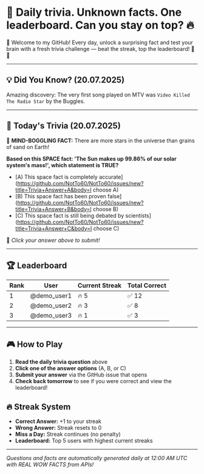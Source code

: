 # 🧠 Daily trivia. Unknown facts. One leaderboard. Can you stay on top? 🔥

👋 Welcome to my GitHub! Every day, unlock a surprising fact and test your brain with a fresh trivia challenge — beat the streak, top the leaderboard! 🧠🔥

---

## 💡 Did You Know? (20.07.2025)

Amazing discovery: The very first song played on MTV was `Video Killed The Radio Star` by the Buggles.

---

## 🎯 Today's Trivia (20.07.2025)

🚀 **MIND-BOGGLING FACT:** There are more stars in the universe than grains of sand on Earth!

**Based on this SPACE fact: 'The Sun makes up 99.86% of our solar system's mass!', which statement is TRUE?**

- [A) This space fact is completely accurate](https://github.com/NotTo60/NotTo60/issues/new?title=Trivia+Answer+A&body=I choose A)
- [B) This space fact has been proven false](https://github.com/NotTo60/NotTo60/issues/new?title=Trivia+Answer+B&body=I choose B)
- [C) This space fact is still being debated by scientists](https://github.com/NotTo60/NotTo60/issues/new?title=Trivia+Answer+C&body=I choose C)

📝 *Click your answer above to submit!*

---

## 🏆 Leaderboard

| Rank | User | Current Streak | Total Correct |
|------|------|----------------|---------------|
| 1 | @demo_user1 | 🔥 5 | ✅ 12 |
| 2 | @demo_user2 | 🔥 3 | ✅ 8 |
| 3 | @demo_user3 | 🔥 1 | ✅ 3 |

---


## 🎮 How to Play

1. **Read the daily trivia question** above
2. **Click one of the answer options** (A, B, or C)
3. **Submit your answer** via the GitHub issue that opens
4. **Check back tomorrow** to see if you were correct and view the leaderboard!

## 🔥 Streak System

- **Correct Answer:** +1 to your streak
- **Wrong Answer:** Streak resets to 0
- **Miss a Day:** Streak continues (no penalty)
- **Leaderboard:** Top 5 users with highest current streaks

---

*Questions and facts are automatically generated daily at 12:00 AM UTC with REAL WOW FACTS from APIs!*
